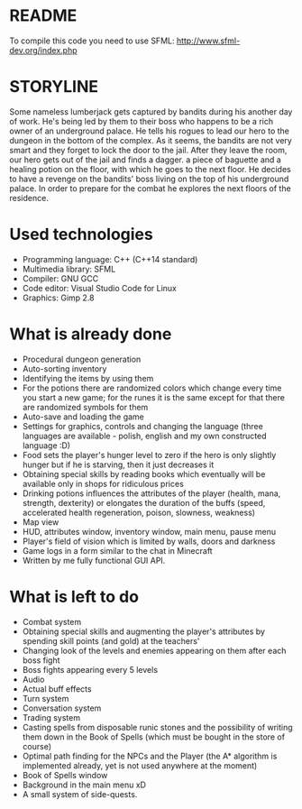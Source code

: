 # README #

To compile this code you need to use SFML:
http://www.sfml-dev.org/index.php

# STORYLINE #
Some nameless lumberjack gets captured by bandits during his another day of work. He's being led by them to their boss who happens to be a rich owner of an underground palace. He tells his rogues to lead our hero to the dungeon in the bottom of the complex. As it seems, the bandits are not very smart and they forget to lock the door to the jail. After they leave the room, our hero gets out of the jail and finds a dagger. a piece of baguette and a healing potion on the floor, with which he goes to the next floor. He decides to have a revenge on the bandits' boss living on the top of his underground palace. In order to prepare for the combat he explores the next floors of the residence.

# Used technologies #
- Programming language: C++ (C++14 standard)
- Multimedia library: SFML
- Compiler: GNU GCC
- Code editor: Visual Studio Code for Linux
- Graphics: Gimp 2.8

# What is already done #
- Procedural dungeon generation
- Auto-sorting inventory
- Identifying the items by using them
- For the potions there are randomized colors which change every time you start a new game; for the runes it is the same except for that there are randomized symbols for them
- Auto-save and loading the game
- Settings for graphics, controls and changing the language (three languages are available - polish, english and my own constructed language :D)
- Food sets the player's hunger level to zero if the hero is only slightly hunger but if he is starving, then it just decreases it
- Obtaining special skills by reading books which eventually will be available only in shops for ridiculous prices
- Drinking potions influences the attributes of the player (health, mana, strength, dexterity) or elongates the duration of the buffs (speed, accelerated health regeneration, poison, slowness, weakness)
- Map view
- HUD, attributes window, inventory window, main menu, pause menu
- Player's field of vision which is limited by walls, doors and darkness
- Game logs in a form similar to the chat in Minecraft
- Written by me fully functional GUI API.

# What is left to do #
- Combat system
- Obtaining special skills and augmenting the player's attributes by spending skill points (and gold) at the teachers'
- Changing look of the levels and enemies appearing on them after each boss fight
- Boss fights appearing every 5 levels
- Audio
- Actual buff effects
- Turn system
- Conversation system
- Trading system
- Casting spells from disposable runic stones and the possibility of writing them down in the Book of Spells (which must be bought in the store of course)
- Optimal path finding for the NPCs and the Player (the A* algorithm is implemented already, yet is not used anywhere at the moment)
- Book of Spells window
- Background in the main menu xD
- A small system of side-quests.